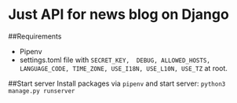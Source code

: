 # Just API for news blog on Django
##Requirements
 - Pipenv
 - settings.toml file with
   ``SECRET_KEY, 
DEBUG,
ALLOWED_HOSTS,
LANGUAGE_CODE,
TIME_ZONE,
USE_I18N,
USE_L10N,
USE_TZ``
at root.

##Start server
Install packages via `pipenv` and start server: ``python3 manage.py runserver``
